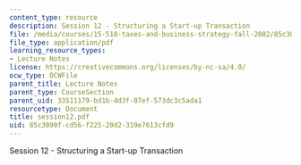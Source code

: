 ```yaml
---
content_type: resource
description: Session 12 - Structuring a Start-up Transaction
file: /media/courses/15-518-taxes-and-business-strategy-fall-2002/85c3090fcd56f22520d2319e7613cfd9_session12.pdf
file_type: application/pdf
learning_resource_types:
- Lecture Notes
license: https://creativecommons.org/licenses/by-nc-sa/4.0/
ocw_type: OCWFile
parent_title: Lecture Notes
parent_type: CourseSection
parent_uid: 33511179-bd1b-4d3f-07ef-573dc3c5ada1
resourcetype: Document
title: session12.pdf
uid: 85c3090f-cd56-f225-20d2-319e7613cfd9
---
```

Session 12 - Structuring a Start-up Transaction